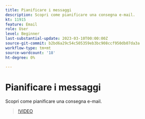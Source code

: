 ```yaml
---
title: Pianificare i messaggi
description: Scopri come pianificare una consegna e-mail.
kt: 11915
feature: Email
role: User
level: Beginner
last-substantial-update: 2023-03-10T00:00:00Z
source-git-commit: b2bd6a29c54c505359eb3bc908ccf950db07da3a
workflow-type: tm+mt
source-wordcount: '18'
ht-degree: 0%

---
```



# Pianificare i messaggi

Scopri come pianificare una consegna e-mail.

>[!VIDEO](https://video.tv.adobe.com/v/3415919/?quality=12)

